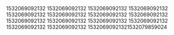 1532069092132
1532069092132
1532069092132
1532069092132
1532069092132
1532069092132
1532069092132
1532069092132
1532069092132
1532069092132
1532069092132
1532069092132
1532069092132
1532069092132
15320690921321532079859024